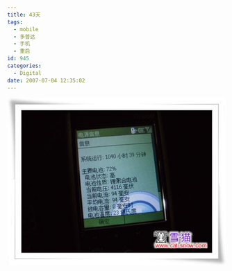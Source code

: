 ```yaml
---
title: 43天
tags:
  - mobile
  - 多普达
  - 手机
  - 重启
id: 945
categories:
  - Digital
date: 2007-07-04 12:35:02
---
```


![多普达](/images/2007/07/04_200707041235083023_12756.jpg)